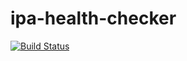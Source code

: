 # ipa-health-checker

[![Build Status](https://travis-ci.org/felipevolpone/ipa-health-checker.svg?branch=master)](https://travis-ci.org/felipevolpone/ipa-health-checker)
